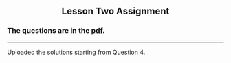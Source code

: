 <h2 style="text-align: center"> Lesson Two Assignment</h2>

### The questions are in the [pdf](Assignment2.pdf).

----
Uploaded the solutions starting from Question 4.